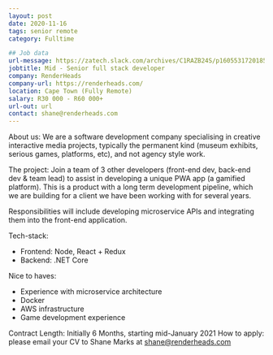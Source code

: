 ```yaml
---
layout: post
date: 2020-11-16
tags: senior remote
category: Fulltime

## Job data
url-message: https://zatech.slack.com/archives/C1RAZB24S/p1605531720185400
jobtitle: Mid - Senior full stack developer
company: RenderHeads
company-url: https://renderheads.com/
location: Cape Town (Fully Remote)
salary: R30 000 - R60 000+
url-out: url
contact: shane@renderheads.com
---
```


About us: We are a software development company specialising in creative interactive media projects, typically the permanent kind (museum exhibits, serious games, platforms, etc), and not agency style work.

The project: Join a team of 3 other developers (front-end dev, back-end dev & team lead) to assist in developing a unique PWA app (a gamified platform). This is a product with a long term development pipeline, which we are building for a client we have been working with for several years.

Responsibilities will include developing microservice APIs and integrating them into the front-end application.

Tech-stack:
* Frontend: Node, React + Redux
* Backend: .NET Core

Nice to haves:
* Experience with microservice architecture
* Docker
* AWS infrastructure
* Game development experience

Contract Length: Initially 6 Months, starting mid-January 2021
How to apply: please email your CV to Shane Marks at shane@renderheads.com
